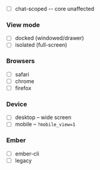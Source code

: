 <!-- Checklist for UI / stylesheet changes, delete if not applicable -->

- [ ] chat-scoped -- core unaffected

### View mode

- [ ] docked (windowed/drawer)
- [ ] isolated (full-screen)

### Browsers

- [ ] safari
- [ ] chrome
- [ ] firefox

### Device

- [ ] desktop – wide screen
- [ ] mobile – `?mobile_view=1`

### Ember

- [ ] ember-cli
- [ ] legacy
